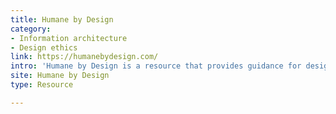 ```yaml
---
title: Humane by Design
category:
- Information architecture
- Design ethics
link: https://humanebydesign.com/
intro: 'Humane by Design is a resource that provides guidance for designing ethically humane digital products through patterns focused on user well-being.'
site: Humane by Design
type: Resource

---
```






